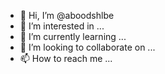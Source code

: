 - 👋 Hi, I’m @aboodshlbe
- 👀 I’m interested in ...
- 🌱 I’m currently learning ...
- 💞️ I’m looking to collaborate on ...
- 📫 How to reach me ...

<!---
aboodshlbe/aboodshlbe is a ✨ special ✨ repository because its `README.md` (this file) appears on your GitHub profile.
You can click the Preview link to take a look at your changes.
--->
